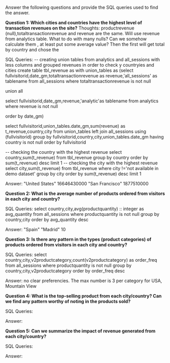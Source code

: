 Answer the following questions and provide the SQL queries used to find the answer.

    
**Question 1: Which cities and countries have the highest level of transaction revenues on the site?**
Thoughts: productrevenue (null),totaltransactionrevenue and revenue are the same. Will use revenue from analytics table. What to do with many nulls? Can we somehow calculate them , at least put some average value? Then the first will get total by country and chose the 

SQL Queries:
-- creating union tables from analytics and all_sessions with less columns and grouped revenues in order to check y countryies and cities
create table tbl_revenue as 
with union_tables as (select fullvisitorid,date_gm,totaltransactionrevenue as revenue,'all_sessions' as tablename from all_sessions 
where totaltransactionrevenue is not null

union all

select fullvisitorid,date_gm,revenue,'analytic'as tablename from analytics 
where revenue is not null

order by date_gm)

select fullvisitorid,union_tables.date_gm,sum(revenue) as t_revenue,country,city
from union_tables 
left join all_sessions using (fullvisitorid)
group by fullvisitorid,country,city,union_tables.date_gm
having country is not null
order by fullvisitorid

-- checking the country with the highest revenue
select country,sum(t_revenue) from tbl_revenue group by country order by  sum(t_revenue) desc limit 1
-- checking the city with the highest revenue
select city,sum(t_revenue) from tbl_revenue where city !='not available in demo dataset' group by city order by  sum(t_revenue) desc limit 1


Answer:
"United States"	16646430000
"San Francisco"	1877510000    


**Question 2: What is the average number of products ordered from visitors in each city and country?**


SQL Queries:
select country,city,avg(productquantity) :: integer as avg_quantity
from all_sessions 
where productquantity is not null
group by country,city
order by avg_quantity desc


Answer:
"Spain"	"Madrid"	10

**Question 3: Is there any pattern in the types (product categories) of products ordered from visitors in each city and country?**


SQL Queries:
select country,city,v2productcategory,count(v2productcategory) as order_freq
from all_sessions
where productquantity is not null
group by country,city,v2productcategory
order by order_freq desc


Answer:
no clear preferencies. The max number is 3 per category for USA, Mountain View




**Question 4: What is the top-selling product from each city/country? Can we find any pattern worthy of noting in the products sold?**


SQL Queries:



Answer:





**Question 5: Can we summarize the impact of revenue generated from each city/country?**

SQL Queries:



Answer:







